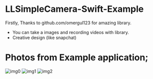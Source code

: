 # LLSimpleCamera-Swift-Example

Firstly, Thanks to github.com/omergul123 for amazing library.

- You can take a images and recording videos with library.
- Creative design (like snapchat)

# Photos from Example application;

![img0](https://raw.githubusercontent.com/strawb3rryx7/LLSimpleCamera-Swift-Example/master/images/img0.jpg)
![img1](https://raw.githubusercontent.com/strawb3rryx7/LLSimpleCamera-Swift-Example/master/images/img1.jpg)
![img2](https://raw.githubusercontent.com/strawb3rryx7/LLSimpleCamera-Swift-Example/master/images/img2.jpg)
